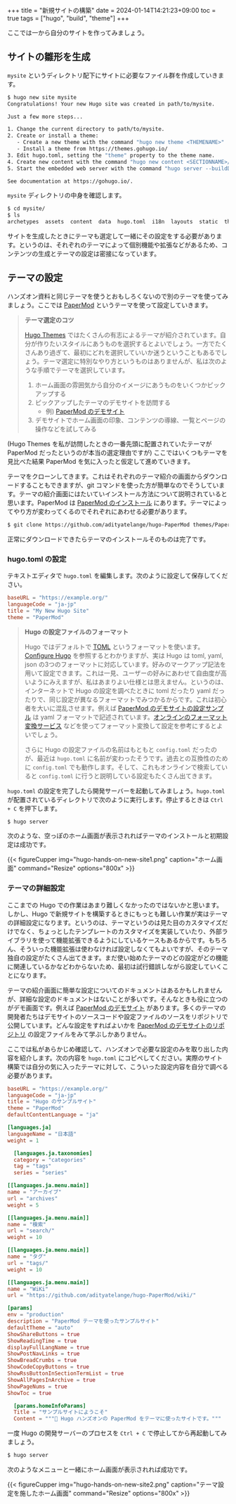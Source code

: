 +++
title = "新規サイトの構築"
date = 2024-01-14T14:21:23+09:00
toc = true
tags = ["hugo", "build", "theme"]
+++

ここでは一から自分のサイトを作ってみましょう。

## サイトの雛形を生成

`mysite` というディレクトリ配下にサイトに必要なファイル群を作成していきます。

```bash
$ hugo new site mysite
Congratulations! Your new Hugo site was created in path/to/mysite.

Just a few more steps...

1. Change the current directory to path/to/mysite.
2. Create or install a theme:
   - Create a new theme with the command "hugo new theme <THEMENAME>"
   - Install a theme from https://themes.gohugo.io/
3. Edit hugo.toml, setting the "theme" property to the theme name.
4. Create new content with the command "hugo new content <SECTIONNAME>/<FILENAME>.<FORMAT>".
5. Start the embedded web server with the command "hugo server --buildDrafts".

See documentation at https://gohugo.io/.
```

`mysite` ディレクトリの中身を確認します。

```bash
$ cd mysite/
$ ls
archetypes  assets  content  data  hugo.toml  i18n  layouts  static  themes
```

サイトを生成したときにテーマも選定して一緒にその設定をする必要があります。というのは、それぞれのテーマによって個別機能や拡張などがあるため、コンテンツの生成とテーマの設定は密接になっています。

## テーマの設定

ハンズオン資料と同じテーマを使うとおもしろくないので別のテーマを使ってみましょう。ここでは [PaperMod](https://themes.gohugo.io/themes/hugo-papermod/) というテーマを使って設定していきます。

> **テーマ選定のコツ**
> 
> [Hugo Themes](https://themes.gohugo.io/) ではたくさんの有志によるテーマが紹介されています。自分が作りたいスタイルにあうものを選択するとよいでしょう。一方でたくさんあり過ぎて、最初にどれを選択していいか迷うということもあるでしょう。テーマ選定に特別なやり方というものはありませんが、私は次のような手順でテーマを選択しています。
> 
> 1. ホーム画面の雰囲気から自分のイメージにあうものをいくつかピックアップする
> 1. ピックアップしたテーマのデモサイトを訪問する
>     * 例) [PaperMod のデモサイト](https://adityatelange.github.io/hugo-PaperMod/)
> 1. デモサイトでホーム画面の印象、コンテンツの導線、一覧とページの操作などを試してみる

(Hugo Themes を私が訪問したときの一番先頭に配置されていたテーマが PaperMod だったというのが本当の選定理由ですが) ここではいくつもテーマを見比べた結果 PaperMod を気に入ったと仮定して進めていきます。

テーマをクローンしてきます。これはそれぞれのテーマ紹介の画面からダウンロードすることもできますが、git コマンドを使った方が簡単なのでそうしています。テーマの紹介画面にはたいていインストール方法について説明されていると思います。PaperMod は [PaperMod のインストール](https://github.com/adityatelange/hugo-PaperMod/wiki/Installation) にあります。テーマによってやり方が変わってくるのでそれぞれにあわせる必要があります。

```bash
$ git clone https://github.com/adityatelange/hugo-PaperMod themes/PaperMod --depth=1
```

正常にダウンロードできたらテーマのインストールそのものは完了です。

### hugo.toml の設定

テキストエディタで `hugo.toml` を編集します。次のように設定して保存してください。

```toml
baseURL = "https://example.org/"
languageCode = "ja-jp"
title = "My New Hugo Site"
theme = "PaperMod"
```

> **Hugo の設定ファイルのフォーマット**
> 
> Hugo ではデフォルトで [TOML](https://ja.wikipedia.org/wiki/TOML) というフォーマットを使います。[Configure Hugo](https://gohugo.io/getting-started/configuration/) を参照するとわかりますが、実は Hugo は toml, yaml, json の3つのフォーマットに対応しています。好みのマークアップ記法を用いて設定できます。これは一見、ユーザーの好みにあわせて自由度が高いようにみえますが、私はあまりよい仕様とは思えません。というのは、インターネットで Hugo の設定を調べたときに toml だったり yaml だったりで、同じ設定が異なるフォーマットでみつかるからです。これは初心者を大いに混乱させます。例えば [PaperMod のデモサイトの設定サンプル](https://github.com/adityatelange/hugo-PaperMod/blob/exampleSite/config.yml) は yaml フォーマットで記述されています。[オンラインのフォーマット変換サービス](https://transform.tools/yaml-to-toml) などを使ってフォーマット変換して設定を参考にするとよいでしょう。
> 
> さらに Hugo の設定ファイルの名前はもともと `config.toml` だったのが、最近は `hugo.toml` に名前が変わったそうです。過去との互換性のために `config.toml` でも動作します。そして、これもオンラインで検索していると `config.toml` に行うと説明している設定もたくさん出てきます。

`hugo.toml` の設定を完了したら開発サーバーを起動してみましょう。`hugo.toml` が配置されているディレクトリで次のように実行します。停止するときは `Ctrl + C` を押下します。

```bash
$ hugo server
```

次のような、空っぽのホーム画面が表示されればテーマのインストールと初期設定は成功です。

{{< figureCupper img="hugo-hands-on-new-site1.png" caption="ホーム画面" command="Resize" options="800x" >}}

### テーマの詳細設定

ここまでの Hugo での作業はあまり難しくなかったのではないかと思います。しかし、Hugo で新規サイトを構築するときにもっとも難しい作業が実はテーマの詳細設定になります。というのは、テーマというのは見た目のカスタマイズだけでなく、ちょっとしたテンプレートのカスタマイズを実装していたり、外部ライブラリを使って機能拡張できるようにしているケースもあるからです。もちろん、そういった機能拡張は使わなければ設定しなくてもよいですが、そのテーマ独自の設定がたくさん出てきます。まだ使い始めたテーマのどの設定がどの機能に関連しているかなどわからないため、最初は試行錯誤しながら設定していくことになります。

テーマの紹介画面に簡単な設定についてのドキュメントはあるかもしれませんが、詳細な設定のドキュメントはないことが多いです。そんなときも役に立つのがデモ画面です。例えば [PaperMod のデモサイト](https://adityatelange.github.io/hugo-PaperMod/) があります。多くのテーマの開発者たちはデモサイトのソースコードや設定ファイルのソースをリポジトリで公開しています。どんな設定をすればよいかを [PaperMod のデモサイトのリポジトリ](https://github.com/adityatelange/hugo-PaperMod/tree/exampleSite) の設定ファイルをみて学ぶしかありません。

ここでは私があらかじめ確認して、ハンズオンで必要な設定のみを取り出した内容を紹介します。次の内容を `hugo.toml` にコピペしてください。実際のサイト構築では自分の気に入ったテーマに対して、こういった設定内容を自分で調べる必要があります。

```toml
baseURL = "https://example.org/"
languageCode = "ja-jp"
title = "Hugo のサンプルサイト"
theme = "PaperMod"
defaultContentLanguage = "ja"

[languages.ja]
languageName = "日本語"
weight = 1

  [languages.ja.taxonomies]
  category = "categories"
  tag = "tags"
  series = "series"

[[languages.ja.menu.main]]
name = "アーカイブ"
url = "archives"
weight = 5

[[languages.ja.menu.main]]
name = "検索"
url = "search/"
weight = 10

[[languages.ja.menu.main]]
name = "タグ"
url = "tags/"
weight = 10

[[languages.ja.menu.main]]
name = "WiKi"
url = "https://github.com/adityatelange/hugo-PaperMod/wiki/"

[params]
env = "production"
description = "PaperMod テーマを使ったサンプルサイト"
defaultTheme = "auto"
ShowShareButtons = true
ShowReadingTime = true
displayFullLangName = true
ShowPostNavLinks = true
ShowBreadCrumbs = true
ShowCodeCopyButtons = true
ShowRssButtonInSectionTermList = true
ShowAllPagesInArchive = true
ShowPageNums = true
ShowToc = true

  [params.homeInfoParams]
  Title = "サンプルサイトにようこそ"
  Content = """👋 Hugo ハンズオンの PaperMod をテーマに使ったサイトです。"""
```

一度 Hugo の開発サーバーのプロセスを `Ctrl + C` で停止してから再起動してみましょう。

```bash
$ hugo server
```

次のようなメニューと一緒にホーム画面が表示されれば成功です。

{{< figureCupper img="hugo-hands-on-new-site2.png" caption="テーマ設定を施したホーム画面" command="Resize" options="800x" >}}
